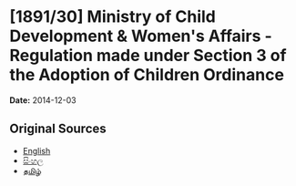 # [1891/30] Ministry of Child Development & Women's Affairs - Regulation made under Section 3 of the Adoption of Children Ordinance

**Date:** 2014-12-03

## Original Sources

- [English](https://documents.gov.lk/view/extra-gazettes/2014/12/1891-30_E.pdf)
- [සිංහල](https://documents.gov.lk/view/extra-gazettes/2014/12/1891-30_S.pdf)
- [தமிழ்](https://documents.gov.lk/view/extra-gazettes/2014/12/1891-30_T.pdf)
